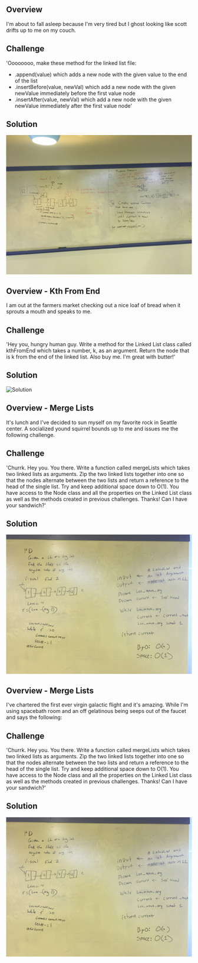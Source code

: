 ## Overview
I'm about to fall asleep because I'm very tired but I ghost looking like scott drifts up to me on my couch.

## Challenge
'Oooooooo, make these method for the linked list file:
* .append(value) which adds a new node with the given value to the end of the list
* .insertBefore(value, newVal) which add a new node with the given newValue immediately before the first value node
* .insertAfter(value, newVal) which add a new node with the given newValue immediately after the first value node'

## Solution
![Solution](./../../assets/06_ll_insertions.JPG)



## Overview - Kth From End
I am out at the farmers market checking out a nice loaf of bread when it sprouts a mouth and speaks to me.

## Challenge
'Hey you, hungry human guy. Write a method for the Linked List class called kthFromEnd which takes a number, k, as an argument. Return the node that is k from the end of the linked list. Also buy me. I'm great with butter!'

## Solution
![Solution](./../../assets/07_kth_from_end.JPG)



## Overview - Merge Lists
It's lunch and I've decided to sun myself on my favorite rock in Seattle center. A socialized yound squirrel bounds up to me and issues me the following challenge.

## Challenge
'Churrk. Hey you. You there. Write a function called mergeLists which takes two linked lists as arguments. Zip the two linked lists together into one so that the nodes alternate between the two lists and return a reference to the head of the single list. Try and keep additional space down to O(1). You have access to the Node class and all the properties on the Linked List class as well as the methods created in previous challenges. Thanks! Can I have your sandwich?'

## Solution
![Solution](./../../assets/08_merge_lists.JPG)




## Overview - Merge Lists
I've chartered the first ever virgin galactic flight and it's amazing. While I'm using spacebath room and an off gelatinous being seeps out of the faucet and says the following:

## Challenge
'Churrk. Hey you. You there. Write a function called mergeLists which takes two linked lists as arguments. Zip the two linked lists together into one so that the nodes alternate between the two lists and return a reference to the head of the single list. Try and keep additional space down to O(1). You have access to the Node class and all the properties on the Linked List class as well as the methods created in previous challenges. Thanks! Can I have your sandwich?'

## Solution
![Solution](./../../assets/08_merge_lists.JPG)
